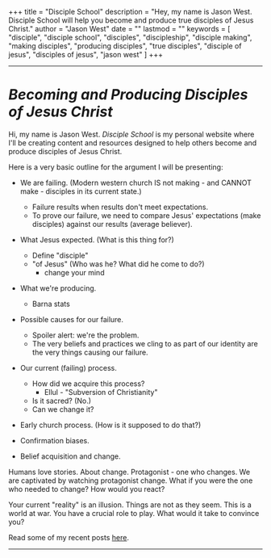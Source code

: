 +++
title = "Disciple School"
description = "Hey, my name is Jason West. Disciple School will help you become and produce true disciples of Jesus Christ."
author = "Jason West"
date = ""
lastmod = ""
keywords = [
  "disciple",
  "disciple school",
  "disciples",
  "discipleship",
  "disciple making",
  "making disciples",
  "producing disciples",
  "true disciples",
  "disciple of jesus",
  "disciples of jesus",
  "jason west"
  ]
+++
<!-- OLD <img src="bpg/jason-red-768x432.bpg" class="blur-up lazyautosizes lazyloaded" width="100%"> -->
<!-- REMOVED 2/2/2019 <img alt class="blur-up lazyautosizes lazyloaded" data-sizes="auto" src="images/jason-red-tritone-16x9.jpg" width="100%"> -->
<!-- responsive with automatic sizes calculation
<img data-sizes="auto" data-src="images/jason-red-tritone-16x9.jpg" class="lazyload" alt="Jason West of Disciple School"> -->
---
# <em>Becoming and Producing Disciples of Jesus Christ</em>

Hi, my name is Jason West. *Disciple School* is my personal website where I'll be creating content and resources designed to help others become and produce disciples of Jesus Christ.

Here is a very basic outline for the argument I will be presenting:

- We are failing. (Modern western church IS not making - and CANNOT make - disciples in its current state.)
  - Failure results when results don't meet expectations.
  - To prove our failure, we need to compare Jesus' expectations (make disciples) against our results (average believer).
- What Jesus expected. (What is this thing for?)
  - Define "disciple"
  - "of Jesus" (Who was he? What did he come to do?)
    - change your mind
- What we're producing.
  - Barna stats
- Possible causes for our failure.
  - Spoiler alert: we're the problem.
  - The very beliefs and practices we cling to as part of our identity are the very things causing our failure.
- Our current (failing) process.
  - How did we acquire this process?
    - Ellul - "Subversion of Christianity"
  - Is it sacred? (No.)
  - Can we change it?
- Early church process. (How is it supposed to do that?)

- Confirmation biases.
- Belief acquisition and change.


Humans love stories.
About change.
Protagonist - one who changes.
We are captivated by watching protagonist change.
What if you were the one who needed to change?
How would you react?

Your current "reality" is an illusion.
Things are not as they seem.
This is a world at war.
You have a crucial role to play.
What would it take to convince you?

Read some of my recent posts [here](post/).


<!--
I'm on <a target="_blank" rel="noopener" href="https://www.facebook.com/seeksavesend">Facebook</a>,
<a target="_blank" rel="noopener" href="https://twitter.com/seeksavesend">Twitter</a>,
<a target="_blank" rel="noopener" href="https://www.youtube.com/channel/UCbz86f96_2yeWPyAY6tQgkA">YouTube</a>,
<a target="_blank" rel="noopener" href="https://www.instagram.com/seeksavesend">Instagram</a> and
<a target="_blank" rel="noopener" href="https://medium.com/@seeksavesend">Medium</a>
-->

---

<!--
[comment]: # (Options: success[green], info[blue], warning[orange], error[red] or hidden[white])
{{< hackcss-alert type="warning" >}}
<div style="text-align:center;">
  <h2>Is this <strong style="background-color:#dda600; color:black;">&nbsp;<em>REALLY</em>&nbsp;</strong> what Jesus intended?</h2>
</div>
{{< /hackcss-alert >}}
-->

<!--
[comment]: # (Options: success[green-#4caf50], info[blue], warning[orange], error[red] or hidden[white])
{{< hackcss-alert type="warning" >}}
<div style="text-align:center;">
  <h2>How Can It Be?</h2>
</div>
{{< /hackcss-alert >}}
This is the question that has prompted me to study the Bible for the last twenty years. It's why I created this website.
-->
